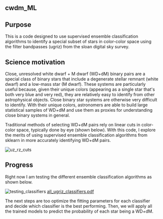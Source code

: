 ## cwdm_ML

## Purpose

This is a code designed to use supervised ensemble classification algorithms
to identify a special subset of stars in color-color space using the filter
bandpasses (ugriz) from the sloan digital sky survey.

## Science motivation

Close, unresolved white dwarf + M dwarf (WD+dM) binary pairs are a special class of binary
stars that include a degenerate stellar remnant (white dwarf) and a low-mass star (M dwarf).
These systems are particularly useful because, given their unique colors (appearing
as a single star that's both very blue and very red), they are relatively easy to identify
from other astrophysical objects. Close binary star systems are otherwise very
difficult to identify. With their unique colors, astronomers are able to build
large statistical samples of WD+dM and use them as proxies for understanding
close binary systems in general.

Traditional methods of selecting WD+dM pairs rely on linear cuts in color-color
space, typically done by eye (shown below). With this code, I explore the merits of using
supervised ensemble classification algorithms from sklearn in more accurately
identifying WD+dM pairs.

![uz_rz_cuts](https://cloud.githubusercontent.com/assets/10521443/13748496/7424b6ac-e9d3-11e5-9c82-234316fceebc.png)

## Progress

Right now I am testing the different ensemble classification algorithms as shown below.

![testing_classifiers](https://cloud.githubusercontent.com/assets/10521443/13748495/741ccfd2-e9d3-11e5-858b-1c68aae66583.png)
[all_ugriz_classifiers.pdf](https://github.com/dylanpmorgan/cwdm_ML/files/172182/all_ugriz_classifiers.pdf)

The next steps are too optimize the fitting parameters for each classifier and
decide which classifier is the best performing. Then, we will apply all the trained models
to predict the probability of each star being a WD+dM.
